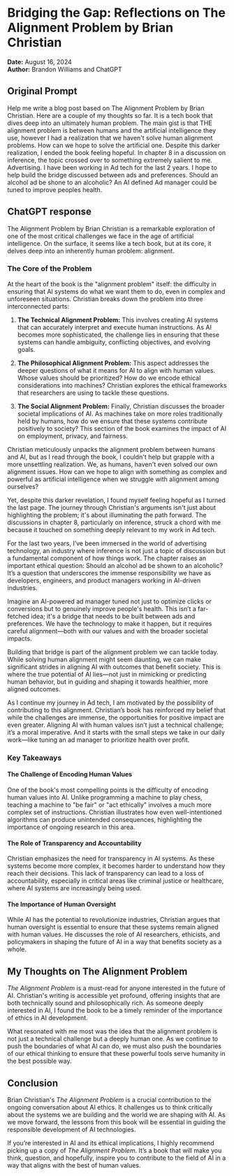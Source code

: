 # Bridging the Gap: Reflections on The Alignment Problem by Brian Christian

**Date:** August 16, 2024  
**Author:** Brandon Williams and ChatGPT

## Original Prompt

Help me write a blog post based on The Alignment Problem by Brian Christian.  Here are a couple of my thoughts so far.  It is a tech book that dives deep into an ultimately human problem.  The main gist is that THE alignment problem is between humans and the artificial intelligence they use, however I had a realization that we haven't solve human alignment problems.  How can we hope to solve the artificial one.  Despite this darker realization, I ended the book feeling hopeful.  In chapter 8 in a discussion on inference, the topic crossed over to something extremely salient to me.  Advertising.  I have been working in Ad tech for the last 2 years.  I hope to help build the bridge discussed between ads and preferences.  Should an alcohol ad be shone to an alcoholic?  An AI defined Ad manager could be tuned to improve peoples health.

## ChatGPT response

The Alignment Problem by Brian Christian is a remarkable exploration of one of the most critical challenges we face in the age of artificial intelligence. On the surface, it seems like a tech book, but at its core, it delves deep into an inherently human problem: alignment.

### The Core of the Problem

At the heart of the book is the "alignment problem" itself: the difficulty in ensuring that AI systems do what we want them to do, even in complex and unforeseen situations. Christian breaks down the problem into three interconnected parts:

1. **The Technical Alignment Problem:** This involves creating AI systems that can accurately interpret and execute human instructions. As AI becomes more sophisticated, the challenge lies in ensuring that these systems can handle ambiguity, conflicting objectives, and evolving goals.

2. **The Philosophical Alignment Problem:** This aspect addresses the deeper questions of what it means for AI to align with human values. Whose values should be prioritized? How do we encode ethical considerations into machines? Christian explores the ethical frameworks that researchers are using to tackle these questions.

3. **The Social Alignment Problem:** Finally, Christian discusses the broader societal implications of AI. As machines take on more roles traditionally held by humans, how do we ensure that these systems contribute positively to society? This section of the book examines the impact of AI on employment, privacy, and fairness.

Christian meticulously unpacks the alignment problem between humans and AI, but as I read through the book, I couldn't help but grapple with a more unsettling realization. We, as humans, haven't even solved our own alignment issues. How can we hope to align with something as complex and powerful as artificial intelligence when we struggle with alignment among ourselves?

Yet, despite this darker revelation, I found myself feeling hopeful as I turned the last page. The journey through Christian's arguments isn't just about highlighting the problem; it's about illuminating the path forward. The discussions in chapter 8, particularly on inference, struck a chord with me because it touched on something deeply relevant to my work in Ad tech.

For the last two years, I’ve been immersed in the world of advertising technology, an industry where inference is not just a topic of discussion but a fundamental component of how things work. The chapter raises an important ethical question: Should an alcohol ad be shown to an alcoholic? It’s a question that underscores the immense responsibility we have as developers, engineers, and product managers working in AI-driven industries.

Imagine an AI-powered ad manager tuned not just to optimize clicks or conversions but to genuinely improve people's health. This isn’t a far-fetched idea; it's a bridge that needs to be built between ads and preferences. We have the technology to make it happen, but it requires careful alignment—both with our values and with the broader societal impacts.

Building that bridge is part of the alignment problem we can tackle today. While solving human alignment might seem daunting, we can make significant strides in aligning AI with outcomes that benefit society. This is where the true potential of AI lies—not just in mimicking or predicting human behavior, but in guiding and shaping it towards healthier, more aligned outcomes.

As I continue my journey in Ad tech, I am motivated by the possibility of contributing to this alignment. Christian’s book has reinforced my belief that while the challenges are immense, the opportunities for positive impact are even greater. Aligning AI with human values isn’t just a technical challenge; it’s a moral imperative. And it starts with the small steps we take in our daily work—like tuning an ad manager to prioritize health over profit.

### Key Takeaways

#### The Challenge of Encoding Human Values

One of the book's most compelling points is the difficulty of encoding human values into AI. Unlike programming a machine to play chess, teaching a machine to "be fair" or "act ethically" involves a much more complex set of instructions. Christian illustrates how even well-intentioned algorithms can produce unintended consequences, highlighting the importance of ongoing research in this area.

#### The Role of Transparency and Accountability

Christian emphasizes the need for transparency in AI systems. As these systems become more complex, it becomes harder to understand how they reach their decisions. This lack of transparency can lead to a loss of accountability, especially in critical areas like criminal justice or healthcare, where AI systems are increasingly being used.

#### The Importance of Human Oversight

While AI has the potential to revolutionize industries, Christian argues that human oversight is essential to ensure that these systems remain aligned with human values. He discusses the role of AI researchers, ethicists, and policymakers in shaping the future of AI in a way that benefits society as a whole.

## My Thoughts on The Alignment Problem

*The Alignment Problem* is a must-read for anyone interested in the future of AI. Christian's writing is accessible yet profound, offering insights that are both technically sound and philosophically rich. As someone deeply interested in AI, I found the book to be a timely reminder of the importance of ethics in AI development.

What resonated with me most was the idea that the alignment problem is not just a technical challenge but a deeply human one. As we continue to push the boundaries of what AI can do, we must also push the boundaries of our ethical thinking to ensure that these powerful tools serve humanity in the best possible way.

## Conclusion

Brian Christian's *The Alignment Problem* is a crucial contribution to the ongoing conversation about AI ethics. It challenges us to think critically about the systems we are building and the world we are shaping with AI. As we move forward, the lessons from this book will be essential in guiding the responsible development of AI technologies.

If you’re interested in AI and its ethical implications, I highly recommend picking up a copy of *The Alignment Problem*. It’s a book that will make you think, question, and hopefully, inspire you to contribute to the field of AI in a way that aligns with the best of human values.
